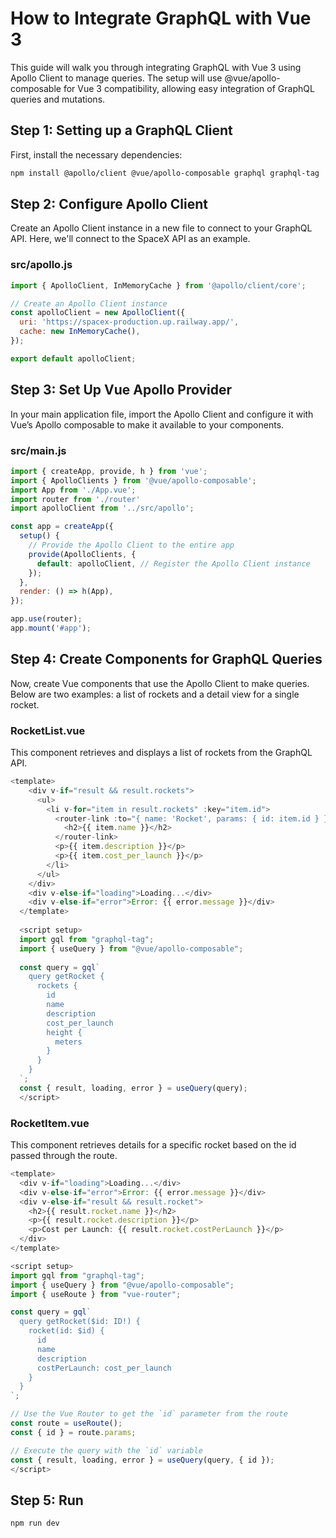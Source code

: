 # How to Integrate GraphQL with Vue 3
This guide will walk you through integrating GraphQL with Vue 3 using Apollo Client to manage queries. The setup will use @vue/apollo-composable for Vue 3 compatibility, allowing easy integration of GraphQL queries and mutations.

## Step 1: Setting up a GraphQL Client
First, install the necessary dependencies:

```bash
npm install @apollo/client @vue/apollo-composable graphql graphql-tag
```

## Step 2: Configure Apollo Client
Create an Apollo Client instance in a new file to connect to your GraphQL API. Here, we'll connect to the SpaceX API as an example.

### src/apollo.js
```javascript
import { ApolloClient, InMemoryCache } from '@apollo/client/core';

// Create an Apollo Client instance
const apolloClient = new ApolloClient({
  uri: 'https://spacex-production.up.railway.app/',
  cache: new InMemoryCache(),
});

export default apolloClient;
```

## Step 3: Set Up Vue Apollo Provider
In your main application file, import the Apollo Client and configure it with Vue’s Apollo composable to make it available to your components.

### src/main.js
```javascript
import { createApp, provide, h } from 'vue';
import { ApolloClients } from '@vue/apollo-composable';
import App from './App.vue';
import router from './router'
import apolloClient from '../src/apollo';

const app = createApp({
  setup() {
    // Provide the Apollo Client to the entire app
    provide(ApolloClients, {
      default: apolloClient, // Register the Apollo Client instance
    });
  },
  render: () => h(App),
});

app.use(router);
app.mount('#app');
```

## Step 4: Create Components for GraphQL Queries
Now, create Vue components that use the Apollo Client to make queries. Below are two examples: a list of rockets and a detail view for a single rocket.

### RocketList.vue
This component retrieves and displays a list of rockets from the GraphQL API.

```javascript
<template>
    <div v-if="result && result.rockets">
      <ul>
        <li v-for="item in result.rockets" :key="item.id">
          <router-link :to="{ name: 'Rocket', params: { id: item.id } }">
            <h2>{{ item.name }}</h2>
          </router-link>
          <p>{{ item.description }}</p>
          <p>{{ item.cost_per_launch }}</p>
        </li>
      </ul>
    </div>
    <div v-else-if="loading">Loading...</div>
    <div v-else-if="error">Error: {{ error.message }}</div>
  </template>
  
  <script setup>
  import gql from "graphql-tag";
  import { useQuery } from "@vue/apollo-composable";
  
  const query = gql`
    query getRocket {
      rockets {
        id
        name
        description
        cost_per_launch
        height {
          meters
        }
      }
    }
  `;
  const { result, loading, error } = useQuery(query);
  </script>
```

### RocketItem.vue
This component retrieves details for a specific rocket based on the id passed through the route.

```javascript
<template>
  <div v-if="loading">Loading...</div>
  <div v-else-if="error">Error: {{ error.message }}</div>
  <div v-else-if="result && result.rocket">
    <h2>{{ result.rocket.name }}</h2>
    <p>{{ result.rocket.description }}</p>
    <p>Cost per Launch: {{ result.rocket.costPerLaunch }}</p>
  </div>
</template>

<script setup>
import gql from "graphql-tag";
import { useQuery } from "@vue/apollo-composable";
import { useRoute } from "vue-router";

const query = gql`
  query getRocket($id: ID!) {
    rocket(id: $id) {
      id
      name
      description
      costPerLaunch: cost_per_launch
    }
  }
`;

// Use the Vue Router to get the `id` parameter from the route
const route = useRoute();
const { id } = route.params;

// Execute the query with the `id` variable
const { result, loading, error } = useQuery(query, { id });
</script>
```

## Step 5: Run
```bash
npm run dev
```
